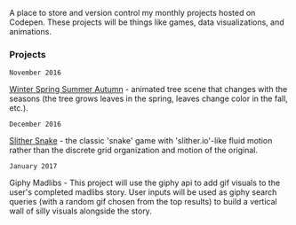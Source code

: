 A place to store and version control my monthly projects hosted on Codepen. These projects will be things like games, data visualizations, and animations.

### Projects
    November 2016
[Winter Spring Summer Autumn](http://codepen.io/fleemaja/pen/bBoBxK "Winter Spring Summer Autumn") - animated tree scene that changes with the seasons (the tree grows leaves in the spring, leaves change color in the fall, etc.).

    December 2016
[Slither Snake](http://codepen.io/fleemaja/pen/zoRPMY "Slither Snake") - the classic 'snake' game with 'slither.io'-like fluid motion rather than the discrete grid organization and motion of the original.

    January 2017
Giphy Madlibs - This project will use the giphy api to add gif visuals to the user's completed madlibs story. User inputs will be used as giphy search queries (with a random gif chosen from the top results) to build a vertical wall of silly visuals alongside the story.
